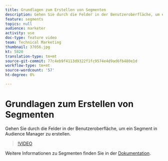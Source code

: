 ```yaml
---
title: Grundlagen zum Erstellen von Segmenten
description: Gehen Sie durch die Felder in der Benutzeroberfläche, um ein Segment in Audience Manager zu erstellen.
feature: segments
topics: null
audience: marketer
activity: use
doc-type: feature video
team: Technical Marketing
thumbnail: 37056.jpg
kt: 5820
translation-type: tm+mt
source-git-commit: 77c4eb9f4113d9322f1fc9574e4d9ad6fb480e1d
workflow-type: tm+mt
source-wordcount: '57'
ht-degree: 0%

---
```



# Grundlagen zum Erstellen von Segmenten

Gehen Sie durch die Felder in der Benutzeroberfläche, um ein Segment in Audience Manager zu erstellen.

>[!VIDEO](https://video.tv.adobe.com/v/37056/?quality=12&learn=on)

Weitere Informationen zu Segmenten finden Sie in der [Dokumentation](https://docs.adobe.com/content/help/en/audience-manager/user-guide/features/segments/segments-purpose.html).

